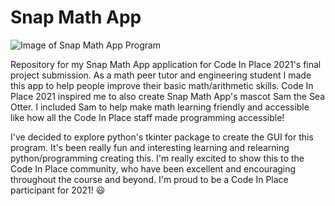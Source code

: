 # Snap Math App 

![Image of Snap Math App Program](C:\Users\crisl\OneDrive\Documents\GitHub\SnapMathApp\SnapMathApp.PNG)

Repository for my Snap Math App application for Code In Place 2021's final project submission. As a math peer tutor and engineering student I made this app to help people improve their basic math/arithmetic skills. Code In Place 2021 inspired me to also create Snap Math App's mascot Sam the Sea Otter. I included Sam to help make math learning friendly and accessible like how all the Code In Place staff made programming accessible! 

I've decided to explore python's tkinter package to create the GUI for this program. It's been really fun and interesting learning and relearning python/programming creating this. I'm really excited to show this to the Code In Place community, who have been excellent and encouraging throughout the course and beyond. I'm proud to be a Code In Place participant for 2021! :smiley:
